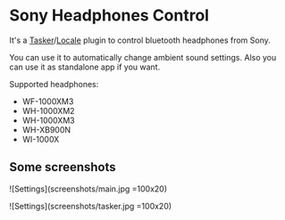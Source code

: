 # Sony Headphones Control

It's a [Tasker](https://play.google.com/store/apps/details?id=net.dinglisch.android.taskerm)/[Locale](https://play.google.com/store/apps/details?id=com.twofortyfouram.locale) plugin to control bluetooth headphones from Sony.

You can use it to automatically change ambient sound settings. Also you can use it as standalone app if you want.

Supported headphones:
* WF-1000XM3
* WH-1000XM2
* WH-1000XM3
* WH-XB900N
* WI-1000X


## Some screenshots

![Settings](screenshots/main.jpg =100x20)

![Settings](screenshots/tasker.jpg =100x20)

